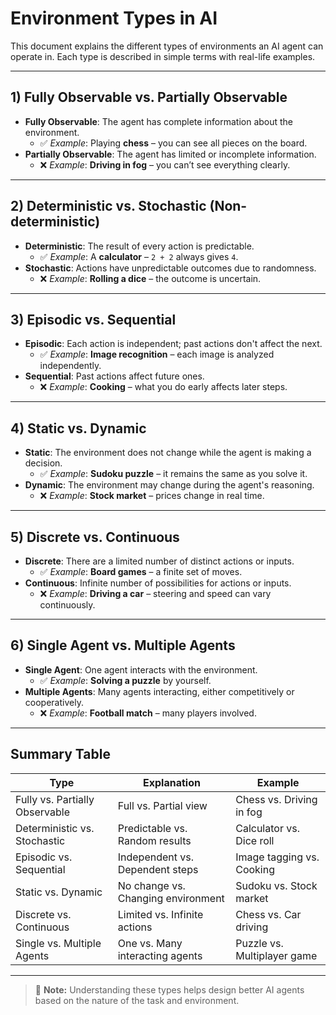 # Environment Types in AI

This document explains the different types of environments an AI agent can operate in. Each type is described in simple terms with real-life examples.

---

## 1) Fully Observable vs. Partially Observable

- **Fully Observable**: The agent has complete information about the environment.
  - ✅ *Example*: Playing **chess** – you can see all pieces on the board.
- **Partially Observable**: The agent has limited or incomplete information.
  - ❌ *Example*: **Driving in fog** – you can’t see everything clearly.

---

## 2) Deterministic vs. Stochastic (Non-deterministic)

- **Deterministic**: The result of every action is predictable.
  - ✅ *Example*: A **calculator** – `2 + 2` always gives `4`.
- **Stochastic**: Actions have unpredictable outcomes due to randomness.
  - ❌ *Example*: **Rolling a dice** – the outcome is uncertain.

---

## 3) Episodic vs. Sequential

- **Episodic**: Each action is independent; past actions don't affect the next.
  - ✅ *Example*: **Image recognition** – each image is analyzed independently.
- **Sequential**: Past actions affect future ones.
  - ❌ *Example*: **Cooking** – what you do early affects later steps.

---

## 4) Static vs. Dynamic

- **Static**: The environment does not change while the agent is making a decision.
  - ✅ *Example*: **Sudoku puzzle** – it remains the same as you solve it.
- **Dynamic**: The environment may change during the agent's reasoning.
  - ❌ *Example*: **Stock market** – prices change in real time.

---

## 5) Discrete vs. Continuous

- **Discrete**: There are a limited number of distinct actions or inputs.
  - ✅ *Example*: **Board games** – a finite set of moves.
- **Continuous**: Infinite number of possibilities for actions or inputs.
  - ❌ *Example*: **Driving a car** – steering and speed can vary continuously.

---

## 6) Single Agent vs. Multiple Agents

- **Single Agent**: One agent interacts with the environment.
  - ✅ *Example*: **Solving a puzzle** by yourself.
- **Multiple Agents**: Many agents interacting, either competitively or cooperatively.
  - ❌ *Example*: **Football match** – many players involved.

---

## Summary Table

| Type                        | Explanation                            | Example                     |
|-----------------------------|----------------------------------------|-----------------------------|
| Fully vs. Partially Observable | Full vs. Partial view                 | Chess vs. Driving in fog    |
| Deterministic vs. Stochastic  | Predictable vs. Random results        | Calculator vs. Dice roll    |
| Episodic vs. Sequential       | Independent vs. Dependent steps       | Image tagging vs. Cooking   |
| Static vs. Dynamic            | No change vs. Changing environment    | Sudoku vs. Stock market     |
| Discrete vs. Continuous       | Limited vs. Infinite actions          | Chess vs. Car driving       |
| Single vs. Multiple Agents    | One vs. Many interacting agents       | Puzzle vs. Multiplayer game |

---

> 📘 **Note:** Understanding these types helps design better AI agents based on the nature of the task and environment.

